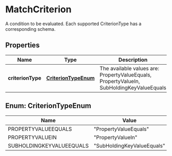 

# MatchCriterion

A condition to be evaluated.  Each supported CriterionType has a corresponding schema.

## Properties

| Name | Type | Description | Notes |
|------------ | ------------- | ------------- | -------------|
|**criterionType** | [**CriterionTypeEnum**](#CriterionTypeEnum) | The available values are: PropertyValueEquals, PropertyValueIn, SubHoldingKeyValueEquals |  |



## Enum: CriterionTypeEnum

| Name | Value |
|---- | -----|
| PROPERTYVALUEEQUALS | &quot;PropertyValueEquals&quot; |
| PROPERTYVALUEIN | &quot;PropertyValueIn&quot; |
| SUBHOLDINGKEYVALUEEQUALS | &quot;SubHoldingKeyValueEquals&quot; |



